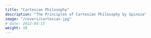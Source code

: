 ```yaml
---
title: "Cartesian Philosophy"
description: "The Principles of Cartesian Philosophy by Spinoza"
image: "/covers/cartesian.jpg"
# date: 2022-04-15
weight: 10
---
```

